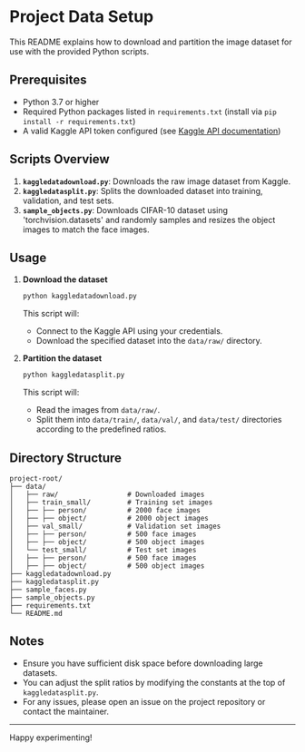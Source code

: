 # Project Data Setup

This README explains how to download and partition the image dataset for use with the provided Python scripts.

## Prerequisites

* Python 3.7 or higher
* Required Python packages listed in `requirements.txt` (install via `pip install -r requirements.txt`)
* A valid Kaggle API token configured (see [Kaggle API documentation](https://github.com/Kaggle/kaggle-api#api-credentials))

## Scripts Overview

1. **`kaggledatadownload.py`**: Downloads the raw image dataset from Kaggle.
2. **`kaggledatasplit.py`**: Splits the downloaded dataset into training, validation, and test sets.
4. **`sample_objects.py`**: Downloads CIFAR-10 dataset using 'torchvision.datasets' and randomly samples and resizes the object images to match the face images.

## Usage

1. **Download the dataset**

   ```bash
   python kaggledatadownload.py
   ```

   This script will:

   * Connect to the Kaggle API using your credentials.
   * Download the specified dataset into the `data/raw/` directory.

2. **Partition the dataset**

   ```bash
   python kaggledatasplit.py
   ```

   This script will:

   * Read the images from `data/raw/`.
   * Split them into `data/train/`, `data/val/`, and `data/test/` directories according to the predefined ratios.

## Directory Structure

```
project-root/
├── data/
│   ├── raw/                 # Downloaded images
│   ├── train_small/         # Training set images
│   ├── ├── person/          # 2000 face images
│   ├── ├── object/          # 2000 object images
│   ├── val_small/           # Validation set images
│   ├── ├── person/          # 500 face images
│   ├── ├── object/          # 500 object images
│   └── test_small/          # Test set images
│   ├── ├── person/          # 500 face images
│   ├── ├── object/          # 500 object images
├── kaggledatadownload.py
├── kaggledatasplit.py
├── sample_faces.py
├── sample_objects.py
├── requirements.txt
└── README.md
```

## Notes

* Ensure you have sufficient disk space before downloading large datasets.
* You can adjust the split ratios by modifying the constants at the top of `kaggledatasplit.py`.
* For any issues, please open an issue on the project repository or contact the maintainer.

---

Happy experimenting!

